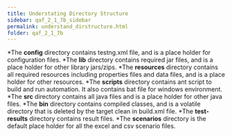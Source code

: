 ```yaml
---
title: Understating Directory Structure
sidebar: qaf_2_1_7b_sidebar
permalink: understand_dirstructure.html
folder: qaf_2_1_7b
---
```


*The **config** directory contains testng.xml file, and is a place holder for configuration files.
*The **lib** directory contains required jar files, and is a place holder for other library jars/zips.
*The **resources** directory contains all required resources including properties files and data files, and is a place holder for other resources.
*The **scripts** directory contains ant script to build and run automation. It also contains bat file for windows environment.
*The **src** directory contains all java files and is a place holder for other java files.
*The **bin** directory contains compiled classes, and is a volatile directory that is deleted by the target clean in build.xml file.
*The **test-results** directory contains result files.
*The **scenarios** directory is the default place holder for all the excel and csv scenario files.
